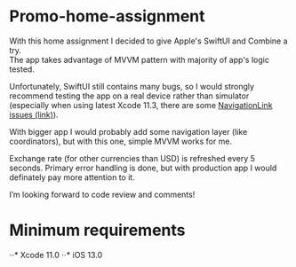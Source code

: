 # Promo-home-assignment

With this home assignment I decided to give Apple's SwiftUI and Combine a try.  
The app takes advantage of MVVM pattern with majority of app's logic tested. 

Unfortunately, SwiftUI still contains many bugs, so I would strongly recommend testing the app on a real device rather than simulator (especially when using latest Xcode 11.3, there are some [NavigationLink issues (link)](https://stackoverflow.com/questions/59075206/simulator-vs-physical-device-navigationlink-broken-after-one-use)).

With bigger app I would probably add some navigation layer (like coordinators), but with this one, simple MVVM works for me.

Exchange rate (for other currencies than USD) is refreshed every 5 seconds.
Primary error handling is done, but with production app I would definately pay more attention to it.

I’m looking forward to code review and comments!

# Minimum requirements
⋅⋅* Xcode 11.0
⋅⋅* iOS 13.0